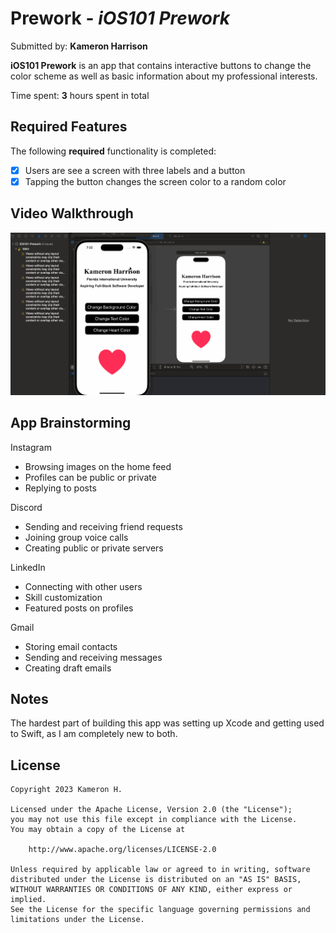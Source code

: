 # Prework - *iOS101 Prework*

Submitted by: **Kameron Harrison**

**iOS101 Prework** is an app that contains interactive buttons to change the color scheme as well as basic information about my professional interests.

Time spent: **3** hours spent in total

## Required Features

The following **required** functionality is completed:

- [x] Users are see a screen with three labels and a button
- [x] Tapping the button changes the screen color to a random color
 
## Video Walkthrough

<img src='iOS101 Prework Walkthrough.gif' title='Video Walkthrough' width='' alt='Video Walkthrough' />

## App Brainstorming 

Instagram
- Browsing images on the home feed
- Profiles can be public or private
- Replying to posts

Discord
- Sending and receiving friend requests
- Joining group voice calls
- Creating public or private servers 

LinkedIn
- Connecting with other users
- Skill customization
- Featured posts on profiles

Gmail
- Storing email contacts
- Sending and receiving messages
- Creating draft emails

## Notes

The hardest part of building this app was setting up Xcode and getting used to Swift, as I am completely new to both.

## License

    Copyright 2023 Kameron H.

    Licensed under the Apache License, Version 2.0 (the "License");
    you may not use this file except in compliance with the License.
    You may obtain a copy of the License at

        http://www.apache.org/licenses/LICENSE-2.0

    Unless required by applicable law or agreed to in writing, software
    distributed under the License is distributed on an "AS IS" BASIS,
    WITHOUT WARRANTIES OR CONDITIONS OF ANY KIND, either express or implied.
    See the License for the specific language governing permissions and
    limitations under the License.
